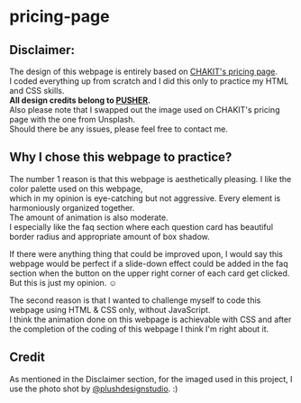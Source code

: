 # pricing-page

## Disclaimer:
The design of this webpage is entirely based on [CHAKIT's pricing page](https://pusher.com/chatkit/pricing).  
I coded everything up from scratch and I did this only to practice my HTML and CSS skills.  
**All design credits belong to [PUSHER](https://pusher.com/).**  
Also please note that I swapped out the image used on CHAKIT's pricing page with the one from Unsplash.  
Should there be any issues, please feel free to contact me.  

## Why I chose this webpage to practice?
The number 1 reason is that this webpage is aesthetically pleasing.
I like the color palette used on this webpage,   
which in my opinion is eye-catching but not aggressive.
Every element is harmoniously organized together.  
The amount of animation is also moderate.  
I especially like the faq section where each question card has beautiful border radius and appropriate amount of box shadow.

If there were anything thing that could be improved upon, 
I would say this webpage would be perfect if a slide-down effect could be added in the faq section when the button on the upper right corner of each card get clicked.  
But this is just my opinion. ☺️

The second reason is that I wanted to challenge myself to code this webpage using HTML & CSS only, without JavaScript.  
I think the animation done on this webpage is achievable with CSS and after the completion of the coding of this webpage I think I'm right about it.

## Credit
As mentioned in the Disclaimer section, for the imaged used in this project, I use the photo shot by [@plushdesignstudio](https://unsplash.com/@plushdesignstudio). :)


